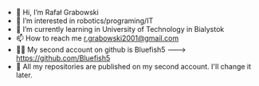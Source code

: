 - 👋 Hi, I’m Rafał Grabowski
- 👀 I’m interested in robotics/programing/IT
- 🌱 I’m currently learning in University of Technology in Bialystok
- 📫 How to reach me r.grabowski2001@gmail.com
- 🤹‍♂️ My second account on github is Bluefish5 ---> https://github.com/Bluefish5
- 🥶 All my repositories are published on my second account. I'll change it later.
